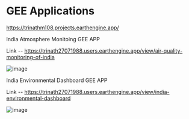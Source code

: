 # GEE Applications

https://trinathm108.projects.earthengine.app/

India Atmosphere Monitoing GEE APP

Link --
https://trinath27071988.users.earthengine.app/view/air-quality-monitoring-of-india

![image](https://github.com/kakarot108/GEE_Applications/assets/94223948/d41079ef-06c8-4781-a4fc-63791c96b201)

India Environmental Dashboard GEE APP

Link --
https://trinath27071988.users.earthengine.app/view/india-environmental-dashboard

![image](https://github.com/kakarot108/GEE_Applications/assets/94223948/88b9a42d-8954-4cab-9b6e-673062cf2d5d)


